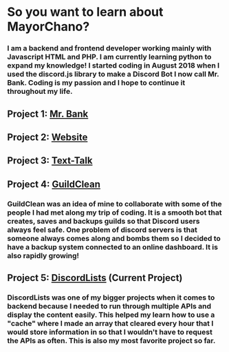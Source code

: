 <!-- TITLE: Home -->
<!-- SUBTITLE: Meet MayorChano -->

# So you want to learn about MayorChano?

### I am a backend and frontend developer working mainly with Javascript HTML and PHP. I am currently learning python to expand my knowledge! I started coding in August 2018 when I used the discord.js library to make a Discord Bot I now call Mr. Bank. Coding is my passion and I hope to continue it throughout my life.

## Project 1: [Mr. Bank](https://bot.mayorchano.me)


## Project 2: [Website](https://mayorchano.me)

## Project 3: [Text-Talk](https://tt.mayorchano.me)

## Project 4: [GuildClean](https://guildclean.glitch.me)
### GuildClean was an idea of mine to collaborate with some of the people I had met along my trip of coding. It is a smooth bot that creates, saves and backups guilds so that Discord users always feel safe. One problem of discord servers is that someone always comes along and bombs them so I decided to have a backup system connected to an online dashboard. It is also rapidly growing!

## Project 5: [DiscordLists](https://lists.mayorchano.me) (Current Project)
### DiscordLists was one of my bigger projects when it comes to backend because I needed to run through multiple APIs and display the content easily. This helped my learn how to use a "cache" where I made an array that cleared every hour that I would store information in so that I wouldn't have to request the APIs as often. This is also my most favorite project so far.